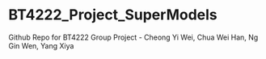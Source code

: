 # BT4222_Project_SuperModels
Github Repo for BT4222 Group Project - Cheong Yi Wei, Chua Wei Han, Ng Gin Wen, Yang Xiya
